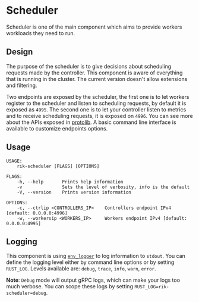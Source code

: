 # Scheduler 

Scheduler is one of the main component which aims to provide workers workloads they need to run. 

## Design

The purpose of the scheduler is to give decisions about scheduling requests made by the controller. This component
is aware of everything that is running in the cluster. The current version doesn't allow extensions and filtering.

Two endpoints are exposed by the scheduler, the first one is to let workers register to the scheduler and listen
to scheduling requests, by default it is exposed as `4995`. The second one is to let your controller listen to
metrics and to receive scheduling requests, it is exposed on `4996`. You can see more about the APIs exposed in
[protolib](../proto). A basic command line interface is available to customize endpoints options.

## Usage

```
USAGE:
    rik-scheduler [FLAGS] [OPTIONS]

FLAGS:
    -h, --help       Prints help information
    -v               Sets the level of verbosity, info is the default
    -V, --version    Prints version information

OPTIONS:
    -c, --ctrlip <CONTROLLERS_IP>    Controllers endpoint IPv4 [default: 0.0.0.0:4996]
    -w, --workersip <WORKERS_IP>     Workers endpoint IPv4 [default: 0.0.0.0:4995]
```

## Logging

This component is using [`env_logger`](https://docs.rs/env_logger/0.8.4/env_logger/)
to log information to `stdout`. You can define the logging level either by command line options or
by setting `RUST_LOG`. Levels available are: `debug`, `trace`, `info`, `warn`, `error`.

**Note**: `Debug` mode will output gRPC logs, which can make your logs too much verbose. You can scope these logs
by setting `RUST_LOG=rik-scheduler=debug`.